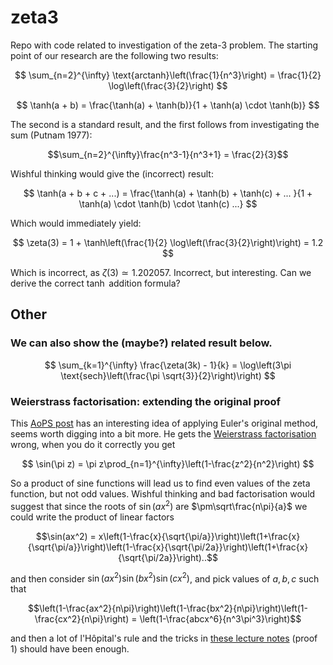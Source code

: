 # zeta3
Repo with code related to investigation of the zeta-3 problem. The starting point of our research are the following two results:

$$
\sum_{n=2}^{\infty} \text{arctanh}\left(\frac{1}{n^3}\right) = \frac{1}{2} \log\left(\frac{3}{2}\right)
$$


$$
\tanh(a + b) = \frac{\tanh(a) + \tanh(b)}{1 + \tanh(a) \cdot \tanh(b)}
$$

The second is a standard result, and the first follows from investigating the sum (Putnam 1977):

$$\sum_{n=2}^{\infty}\frac{n^3-1}{n^3+1} = \frac{2}{3}$$

Wishful thinking would give the (incorrect) result:


$$
\tanh(a + b + c + ...) = \frac{\tanh(a) + \tanh(b) + \tanh(c) + ... }{1 + \tanh(a) \cdot \tanh(b) \cdot \tanh(c) ...}
$$

Which would immediately yield:

$$
\zeta(3) = 1 + \tanh\left(\frac{1}{2} \log\left(\frac{3}{2}\right)\right) = 1.2
$$

Which is incorrect, as $\zeta(3) \simeq 1.202057$. Incorrect, but interesting.  Can we derive the correct $\tanh$ addition formula?

## Other
### We can also show the (maybe?) related result below.

$$
\sum_{k=1}^{\infty} \frac{\zeta(3k) - 1}{k} = \log\left(3\pi \text{sech}\left(\frac{\pi \sqrt{3}}{2}\right)\right)
$$


### Weierstrass factorisation: extending the original proof
This [AoPS post](https://artofproblemsolving.com/community/c490120h1495301_closed_form_of_the_aperys_constant) has an interesting idea of applying Euler's original method, seems worth digging into a bit more. He gets the [Weierstrass factorisation](https://en.wikipedia.org/wiki/Weierstrass_factorization_theorem) wrong, when you do it correctly you get

$$ \sin(\pi z) = \pi z\prod_{n=1}^{\infty}\left(1-\frac{z^2}{n^2}\right) $$

So a product of sine functions will lead us to find even values of the zeta function, but not odd values. Wishful thinking and bad factorisation would suggest that since the roots of $\sin(ax^2)$ are $\pm\sqrt\frac{n\pi}{a}$ we could write the product of linear factors 

$$\sin(ax^2) = x\left(1-\frac{x}{\sqrt{\pi/a}}\right)\left(1+\frac{x}{\sqrt{\pi/a}}\right)\left(1-\frac{x}{\sqrt{\pi/2a}}\right)\left(1+\frac{x}{\sqrt{\pi/2a}}\right)..$$ 

and then consider $\sin(ax^2)\sin(bx^2)\sin(cx^2)$, and pick values of $a,b,c$ such that 

$$\left(1-\frac{ax^2}{n\pi}\right)\left(1-\frac{bx^2}{n\pi}\right)\left(1-\frac{cx^2}{n\pi}\right) = \left(1-\frac{abcx^6}{n^3\pi^3}\right)$$

and then a lot of l'Hôpital's rule and the tricks in [these lecture notes](https://www.math.cmu.edu/~bwsulliv/basel-problem.pdf) (proof 1) should have been enough.
